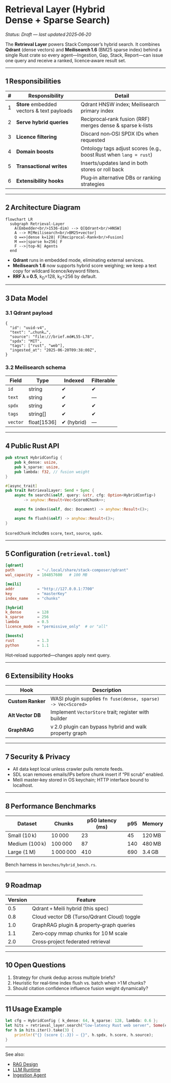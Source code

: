 # Retrieval Layer (Hybrid Dense + Sparse Search)

_Status: Draft — last updated 2025‑06‑20_

The **Retrieval Layer** powers Stack Composer’s hybrid search.
It combines **Qdrant** (dense vectors) and **Meilisearch 1.6** (BM25 sparse
index) behind a single Rust crate so every agent—Ingestion, Gap, Stack,
Report—can issue one query and receive a ranked, licence‑aware result set.

---

## 1 Responsibilities

| #   | Responsibility                             | Detail                                                            |
| --- | ------------------------------------------ | ----------------------------------------------------------------- |
| 1   | **Store** embedded vectors & text payloads | Qdrant HNSW index; Meilisearch primary index                      |
| 2   | **Serve hybrid queries**                   | Reciprocal‑rank fusion (RRF) merges dense & sparse k‑lists        |
| 3   | **Licence filtering**                      | Discard non‑OSI SPDX IDs when requested                           |
| 4   | **Domain boosts**                          | Ontology tags adjust scores (e.g., boost Rust when `lang = rust`) |
| 5   | **Transactional writes**                   | Inserts/updates land in both stores or roll back                  |
| 6   | **Extensibility hooks**                    | Plug‑in alternative DBs or ranking strategies                     |

---

## 2 Architecture Diagram

```mermaid
flowchart LR
  subgraph Retrieval-Layer
    A(Embedder<br/>1536‑dim) --> Q[Qdrant<br/>HNSW]
    A --> M[Meilisearch<br/>BM25+vector]
    Q ==>|dense k=128| F[Reciprocal‑Rank<br/>Fusion]
    M ==>|sparse k=256| F
    F -->|top‑N| Agents
  end
```

- **Qdrant** runs in embedded mode, eliminating external services.
- **Meilisearch 1.6** now supports hybrid score weighing; we keep a text copy for
  wildcard licence/keyword filters.
- **RRF λ = 0.5**, k<sub>D</sub>=128, k<sub>S</sub>=256 by default.

---

## 3 Data Model

### 3.1 Qdrant payload

```jsonc
{
  "id": "uuid-v4",
  "text": "…chunk…",
  "source": "file:///brief.md#L55-L78",
  "spdx": "MIT",
  "tags": ["rust", "web"],
  "ingested_at": "2025-06-20T09:38:00Z",
}
```

### 3.2 Meilisearch schema

| Field    | Type        | Indexed     | Filterable |
| -------- | ----------- | ----------- | ---------- |
| `id`     | string      | ✔          | ✔         |
| `text`   | string      | ✔          | —          |
| `spdx`   | string      | ✔          | ✔         |
| `tags`   | string[]    | ✔          | ✔         |
| `vector` | float[1536] | ✔ (hybrid) | —          |

---

## 4 Public Rust API

```rust
pub struct HybridConfig {
    pub k_dense: usize,
    pub k_sparse: usize,
    pub lambda: f32, // fusion weight
}

#[async_trait]
pub trait RetrievalLayer: Send + Sync {
    async fn search(&self, query: &str, cfg: Option<HybridConfig>)
        -> anyhow::Result<Vec<ScoredChunk>>;

    async fn index(&self, doc: Document) -> anyhow::Result<()>;

    async fn flush(&self) -> anyhow::Result<()>;
}
```

`ScoredChunk` includes `score`, `text`, `source`, `spdx`.

---

## 5 Configuration (`retrieval.toml`)

```toml
[qdrant]
path          = "~/.local/share/stack-composer/qdrant"
wal_capacity  = 104857600   # 100 MB

[meili]
addr          = "http://127.0.0.1:7700"
key           = "masterKey"
index_name    = "chunks"

[hybrid]
k_dense       = 128
k_sparse      = 256
lambda        = 0.5
licence_mode  = "permissive_only"  # or "all"

[boosts]
rust          = 1.3
python        = 1.1
```

Hot‑reload supported—changes apply next query.

---

## 6 Extensibility Hooks

| Hook              | Description                                                  |
| ----------------- | ------------------------------------------------------------ |
| **Custom Ranker** | WASI plugin supplies `fn fuse(dense, sparse) -> Vec<Scored>` |
| **Alt Vector DB** | Implement `VectorStore` trait; register with builder         |
| **GraphRAG**      | v 2.0 plugin can bypass hybrid and walk property graph       |

---

## 7 Security & Privacy

- All data kept local unless crawler pulls remote feeds.
- SDL scan removes emails/IPs before chunk insert if “PII scrub” enabled.
- Meili master‑key stored in OS keychain; HTTP interface bound to localhost.

---

## 8 Performance Benchmarks

| Dataset        | Chunks    | p50 latency (ms) | p95 | Memory |
| -------------- | --------- | ---------------- | --- | ------ |
| Small (10 k)   | 10 000    | 23               | 45  | 120 MB |
| Medium (100 k) | 100 000   | 87               | 140 | 480 MB |
| Large (1 M)    | 1 000 000 | 410              | 690 | 3.4 GB |

Bench harness in `benches/hybrid_bench.rs`.

---

## 9 Roadmap

| Version | Feature                                     |
| ------- | ------------------------------------------- |
| 0.5     | Qdrant + Meili hybrid (this spec)           |
| 0.8     | Cloud vector DB (Turso/Qdrant Cloud) toggle |
| 1.0     | GraphRAG plugin & property‑graph queries    |
| 1.1     | Zero‑copy mmap chunks for 10 M scale        |
| 2.0     | Cross‑project federated retrieval           |

---

## 10 Open Questions

1. Strategy for chunk dedup across multiple briefs?
2. Heuristic for real‑time index flush vs. batch when >1 M chunks?
3. Should citation confidence influence fusion weight dynamically?

---

## 11 Usage Example

```rust
let cfg = HybridConfig { k_dense: 64, k_sparse: 128, lambda: 0.6 };
let hits = retrieval_layer.search("low‑latency Rust web server", Some(cfg)).await?;
for h in hits.iter().take(3) {
    println!("{} (score {:.3}) — {}", h.spdx, h.score, h.source);
}
```

---

See also:

- [RAG Design](../ai-sub-system-docs/rag-design.md)
- [LLM Runtime](llm-runtime.md)
- [Ingestion Agent](ingestion-agent.md)
